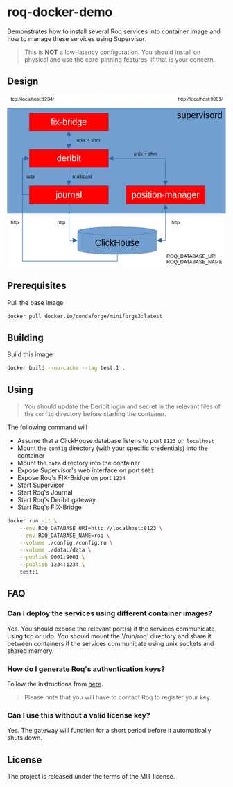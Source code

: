 # roq-docker-demo

Demonstrates how to install several Roq services into container image and how to manage these services using Supervisor.

> This is **NOT** a low-latency configuration.
> You should install on physical and use the core-pinning features, if that is your concern.


## Design

![Design](/static/images/docker.png)


## Prerequisites

Pull the base image

```bash
docker pull docker.io/condaforge/miniforge3:latest
```


## Building

Build this image

```bash
docker build --no-cache --tag test:1 .
```


## Using

> You should update the Deribit login and secret in the relevant files of the `config` directory before starting the container.

The following command will

* Assume that a ClickHouse database listens to port `8123` on `localhost`
* Mount the `config` directory (with your specific credentials) into the container
* Mount the `data` directory into the container
* Expose Supervisor's web interface on port `9001`
* Expose Roq's FIX-Bridge on port `1234`
* Start Supervisor
* Start Roq's Journal
* Start Roq's Deribit gateway
* Start Roq's FIX-Bridge

```bash
docker run -it \
    --env ROQ_DATABASE_URI=http://localhost:8123 \
    --env ROQ_DATABASE_NAME=roq \
    --volume ./config:/config:ro \
    --volume ./data:/data \
    --publish 9001:9001 \
    --publish 1234:1234 \
    test:1
```


## FAQ

### Can I deploy the services using different container images?

Yes.
You should expose the relevant port(s) if the services communicate using tcp or udp.
You should mount the '/run/roq' directory and share it between containers if the services communicate
using unix sockets and shared memory.

### How do I generate Roq's authentication keys?

Follow the instructions from [here](https://roq-trading.com/docs/reference/gateways/flags/#authentication).

> Please note that you will have to contact Roq to register your key.

### Can I use this without a valid license key?

Yes.
The gateway will function for a short period before it automatically shuts down.


## License

The project is released under the terms of the MIT license.
